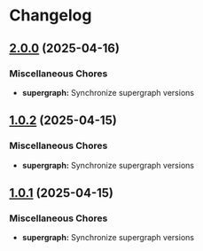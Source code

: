 # Changelog

## [2.0.0](https://github.com/GDYendell/graph-federation/compare/supergraph@v1.0.2...supergraph@v2.0.0) (2025-04-16)


### Miscellaneous Chores

* **supergraph:** Synchronize supergraph versions

## [1.0.2](https://github.com/GDYendell/graph-federation/compare/supergraph-v1.0.1...supergraph@v1.0.2) (2025-04-15)


### Miscellaneous Chores

* **supergraph:** Synchronize supergraph versions

## [1.0.1](https://github.com/GDYendell/graph-federation/compare/supergraph@v1.0.0...supergraph@v1.0.1) (2025-04-15)


### Miscellaneous Chores

* **supergraph:** Synchronize supergraph versions

